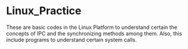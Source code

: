 # Linux_Practice
These are basic codes in the Linux Platform to understand certain the concepts of IPC and the synchronizing methods among them. Also, this include programs to understand certain system calls.

